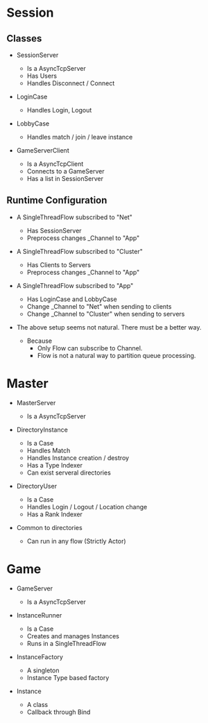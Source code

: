 # Session 

## Classes

 - SessionServer
   - Is a AsyncTcpServer
   - Has Users
   - Handles Disconnect / Connect 
   
 - LoginCase 
   - Handles Login, Logout 
  
 - LobbyCase 
   - Handles match / join / leave instance 
   
 - GameServerClient 
   - Is a AsyncTcpClient 
   - Connects to a GameServer
   - Has a list in SessionServer 
   
## Runtime Configuration 

 - A SingleThreadFlow subscribed to "Net"
   - Has SessionServer
   - Preprocess changes _Channel to "App"
   
 - A SingleThreadFlow subscribed to "Cluster" 
   - Has Clients to Servers  
   - Preprocess changes _Channel to "App" 
   
 - A SingleThreadFlow subscribed to "App"
   - Has LoginCase and LobbyCase 
   - Change _Channel to "Net" when sending to clients 
   - Change _Channel to "Cluster" when sending to servers 

 - The above setup seems not natural. There must be a better way. 
   - Because 
     - Only Flow can subscribe to Channel.
     - Flow is not a natural way to partition queue processing. 
      
   
# Master 

 - MasterServer
   - Is a AsyncTcpServer
   
 - DirectoryInstance 
   - Is a Case 
   - Handles Match 
   - Handles Instance creation / destroy
   - Has a Type Indexer 
   - Can exist serveral directories
      
 - DirectoryUser 
   - Is a Case 
   - Handles Login / Logout / Location change 
   - Has a Rank Indexer 
   
 - Common to directories
   - Can run in any flow (Strictly Actor)
    
# Game 

 - GameServer 
   - Is a AsyncTcpServer 
   
 - InstanceRunner
   - Is a Case
   - Creates and manages Instances
   - Runs in a SingleThreadFlow
   
 - InstanceFactory 
   - A singleton 
   - Instance Type based factory
   
 - Instance 
   - A class 
   - Callback through Bind
   
   
   
    